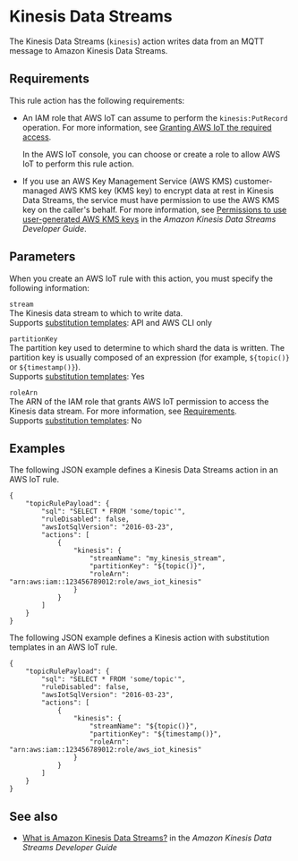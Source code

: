 # Kinesis Data Streams<a name="kinesis-rule-action"></a>

The Kinesis Data Streams \(`kinesis`\) action writes data from an MQTT message to Amazon Kinesis Data Streams\. 

## Requirements<a name="kinesis-rule-action-requirements"></a>

This rule action has the following requirements:
+ An IAM role that AWS IoT can assume to perform the `kinesis:PutRecord` operation\. For more information, see [Granting AWS IoT the required access](iot-create-role.md)\.

  In the AWS IoT console, you can choose or create a role to allow AWS IoT to perform this rule action\.
+ If you use an AWS Key Management Service \(AWS KMS\) customer\-managed AWS KMS key \(KMS key\) to encrypt data at rest in Kinesis Data Streams, the service must have permission to use the AWS KMS key on the caller's behalf\. For more information, see [Permissions to use user\-generated AWS KMS keys](https://docs.aws.amazon.com/streams/latest/dev/permissions-user-key-KMS.html) in the *Amazon Kinesis Data Streams Developer Guide*\.

## Parameters<a name="kinesis-rule-action-parameters"></a>

When you create an AWS IoT rule with this action, you must specify the following information:

`stream`  
The Kinesis data stream to which to write data\.  
Supports [substitution templates](iot-substitution-templates.md): API and AWS CLI only

`partitionKey`  
The partition key used to determine to which shard the data is written\. The partition key is usually composed of an expression \(for example, `${topic()}` or `${timestamp()}`\)\.  
Supports [substitution templates](iot-substitution-templates.md): Yes

`roleArn`  
The ARN of the IAM role that grants AWS IoT permission to access the Kinesis data stream\. For more information, see [Requirements](#kinesis-rule-action-requirements)\.  
Supports [substitution templates](iot-substitution-templates.md): No

## Examples<a name="kinesis-rule-action-examples"></a>

The following JSON example defines a Kinesis Data Streams action in an AWS IoT rule\.

```
{
    "topicRulePayload": {
        "sql": "SELECT * FROM 'some/topic'", 
        "ruleDisabled": false, 
        "awsIotSqlVersion": "2016-03-23",
        "actions": [
            {
                "kinesis": {
                    "streamName": "my_kinesis_stream", 
                    "partitionKey": "${topic()}",
                    "roleArn": "arn:aws:iam::123456789012:role/aws_iot_kinesis"
                }
            }
        ] 
    }
}
```

The following JSON example defines a Kinesis action with substitution templates in an AWS IoT rule\.

```
{
    "topicRulePayload": {
        "sql": "SELECT * FROM 'some/topic'",
        "ruleDisabled": false,
        "awsIotSqlVersion": "2016-03-23",
        "actions": [
            {
                "kinesis": {
                    "streamName": "${topic()}",
                    "partitionKey": "${timestamp()}",
                    "roleArn": "arn:aws:iam::123456789012:role/aws_iot_kinesis"
                }
            }
        ]
    }
}
```

## See also<a name="kinesis-rule-action-see-also"></a>
+ [What is Amazon Kinesis Data Streams?](https://docs.aws.amazon.com/streams/latest/dev/) in the *Amazon Kinesis Data Streams Developer Guide*